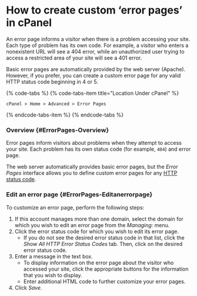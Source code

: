 # How to create custom ‘error pages’ in cPanel



An error page informs a visitor when there is a problem accessing your site. Each type of problem has its own code. For example, a visitor who enters a nonexistent URL will see a 404 error, while an unauthorized user trying to access a restricted area of your site will see a 401 error.

Basic error pages are automatically provided by the web server \(Apache\). However, if you prefer, you can create a custom error page for any valid HTTP status code beginning in 4 or 5.

{% code-tabs %}
{% code-tabs-item title="Location Under cPanel" %}
```text
cPanel > Home > Advanced > Error Pages
```
{% endcode-tabs-item %}
{% endcode-tabs %}

### Overview {#ErrorPages-Overview}

Error pages inform visitors about problems when they attempt to access your site. Each problem has its own status code \(for example, `404`\) and error page.

The web server automatically provides basic error pages, but the _Error Pages_ interface allows you to define custom error pages for any [HTTP status code](https://documentation.cpanel.net/display/CKB/HTTP+Error+Codes+and+Quick+Fixes).

### Edit an error page {#ErrorPages-Editanerrorpage}

To customize an error page, perform the following steps:

1. If this account manages more than one domain, select the domain for which you wish to edit an error page from the _Managing:_ menu.
2. Click the error status code for which you wish to edit its error page.
   * If you do not see the desired error status code in that list, click the _Show All HTTP Error Status Codes_ tab. Then, click on the desired error status code.
3. Enter a message in the text box.
   * To display information on the error page about the visitor who accessed your site, click the appropriate buttons for the information that you wish to display.
   * Enter additional HTML code to further customize your error pages.
4. Click _Save_.


